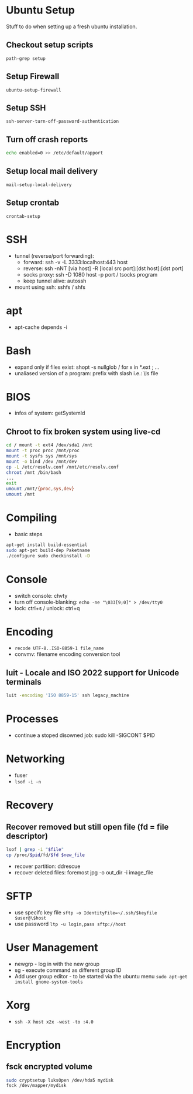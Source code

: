 # Ubuntu Setup

Stuff to do when setting up a fresh ubuntu installation.

## Checkout setup scripts

`path-grep setup`

## Setup Firewall

`ubuntu-setup-firewall`

## Setup SSH

`ssh-server-turn-off-password-authentication`

## Turn off crash reports

```sh
echo enabled=0 >> /etc/default/apport
```

## Setup local mail delivery

`mail-setup-local-delivery`

## Setup crontab

`crontab-setup`

# SSH

- tunnel (reverse/port forwarding):
  - forward: ssh -v -L 3333:localhost:443 host
  - reverse: ssh -nNT [via host] -R [local src port]:[dst host]:[dst port]
  - socks proxy: ssh -D 1080 host -p port / tsocks program
  - keep tunnel alive: autossh
- mount using ssh: sshfs / shfs

# apt

- apt-cache depends -i

# Bash

- expand only if files exist: shopt -s nullglob / for x in \*.ext ; ...
- unaliased version of a program: prefix with slash i.e.: \ls file

# BIOS

- infos of system: getSystemId

## Chroot to fix broken system using live-cd

```sh
cd / mount -t ext4 /dev/sda1 /mnt
mount -t proc proc /mnt/proc
mount -t sysfs sys /mnt/sys
mount -o bind /dev /mnt/dev
cp -L /etc/resolv.conf /mnt/etc/resolv.conf
chroot /mnt /bin/bash
...
exit
umount /mnt/{proc,sys,dev}
umount /mnt
```

# Compiling

- basic steps

```sh
apt-get install build-essential
sudo apt-get build-dep Paketname
./configure sudo checkinstall -D
```

# Console

- switch console: chvty
- turn off console-blanking: `echo -ne "\033[9;0]" > /dev/tty0`
- lock: ctrl+s / unlock: ctrl+q

# Encoding

- `recode UTF-8..ISO-8859-1 file_name`
- convmv: filename encoding conversion tool

## luit - Locale and ISO 2022 support for Unicode terminals

```sh
luit -encoding 'ISO 8859-15' ssh legacy_machine
```

# Processes

- continue a stoped disowned job: sudo kill -SIGCONT \$PID

# Networking

- fuser
- `lsof -i -n`

# Recovery

## Recover removed but still open file (fd = file descriptor)

```sh
lsof | grep -i "$file"
cp /proc/$pid/fd/$fd $new_file
```

- recover partition: ddrescue
- recover deleted files: foremost jpg -o out_dir -i image_file

# SFTP

- use specifc key file `sftp -o IdentityFile=~/.ssh/$keyfile $user@\$host`
- use password `ltp -u login,pass sftp://host`

# User Management

- newgrp - log in with the new group
- sg - execute command as different group ID
- Add user group editor - to be started via the ubuntu menu
  `sudo apt-get install gnome-system-tools`

# Xorg

- `ssh -X host x2x -west -to :4.0`

# Encryption

## fsck encrypted volume

```sh
sudo cryptsetup luksOpen /dev/hda5 mydisk
fsck /dev/mapper/mydisk
```
